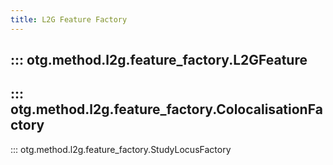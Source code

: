 ```yaml
---
title: L2G Feature Factory
---
```


::: otg.method.l2g.feature_factory.L2GFeature
---

::: otg.method.l2g.feature_factory.ColocalisationFactory
---

::: otg.method.l2g.feature_factory.StudyLocusFactory
